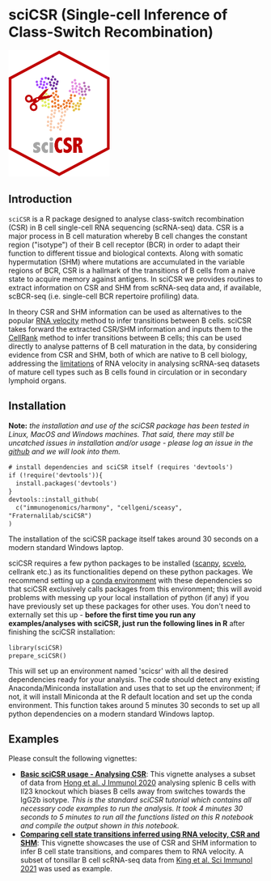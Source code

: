# sciCSR (Single-cell Inference of Class-Switch Recombination)

<img src="man/figures/sciCSR_logo.png" alt="logo" width="200" height="250">

## Introduction

`sciCSR` is a R package designed to analyse class-switch recombination (CSR) in B cell single-cell RNA sequencing (scRNA-seq) data. CSR is a major process in B cell maturation whereby B cell changes the constant region ("isotype") of their B cell receptor (BCR) in order to adapt their function to different tissue and biological contexts. Along with somatic hypermutation (SHM) where mutations are accumulated in the variable regions of BCR, CSR is a hallmark of the transitions of B cells from a naive state to acquire memory against antigens. In sciCSR we provides routines to extract information on CSR and SHM from scRNA-seq data and, if available, scBCR-seq (i.e. single-cell BCR repertoire profiling) data.

In theory CSR and SHM information can be used as alternatives to the popular [RNA velocity](https://doi.org/10.1371/journal.pcbi.1010492) method to infer transitions between B cells. sciCSR takes forward the extracted CSR/SHM information and inputs them to the [CellRank](https://cellrank.readthedocs.io/en/stable/) method to infer transitions between B cells; this can be used directly to analyse patterns of B cell maturation in the data, by considering evidence from CSR and SHM, both of which are native to B cell biology, addressing the [limitations](https://doi.org/10.15252/msb.202110282) of RNA velocity in analysing scRNA-seq datasets of mature cell types such as B cells found in circulation or in secondary lymphoid organs.

## Installation

**Note:** *the installation and use of the sciCSR package has been tested in Linux, MacOS and Windows machines. That said, there may still be uncatched issues in installation and/or usage - please log an issue in the [github](https://github.com/Fraternalilab/sciCSR/) and we will look into them.*

```
# install dependencies and sciCSR itself (requires 'devtools')
if (!require('devtools')){
  install.packages('devtools')
}
devtools::install_github(
  c("immunogenomics/harmony", "cellgeni/sceasy", "Fraternalilab/sciCSR")
)
```

The installation of the sciCSR package itself takes around 30 seconds on a modern standard Windows laptop.

sciCSR requires a few python packages to be installed ([scanpy](https://scanpy.readthedocs.io/), [scvelo](https://scvelo.readthedocs.io/en/stable/), cellrank etc.) as its functionalities depend on these python packages. We recommend setting up a [conda environment](https://docs.conda.io/projects/conda/en/latest/user-guide/concepts/environments.html) with these dependencies so that sciCSR exclusively calls packages from this environment; this will avoid problems with messing up your local installation of python (if any) if you have previously set up these packages for other uses. You don't need to externally set this up - **before the first time you run any examples/analyses with sciCSR, just run the following lines in R** after finishing the sciCSR installation:

```{r}
library(sciCSR)
prepare_sciCSR()
```

This will set up an environment named 'scicsr' with all the desired dependencies ready for your analysis. The code should detect any existing Anaconda/Miniconda installation and uses that to set up the environment; if not, it will install Miniconda at the R default location and set up the conda environment. This function takes around 5 minutes 30 seconds to set up all python dependencies on a modern standard Windows laptop.


## Examples

Please consult the following vignettes:

* [**Basic sciCSR usage - Analysing CSR**](articles/csr.html): This vignette analyses a subset of data from [Hong et al. J Immunol 2020](https://doi.org/10.4049/jimmunol.2000280) analysing splenic B cells with Il23 knockout which biases B cells away from switches towards the IgG2b isotype. *This is the standard sciCSR tutorial which contains all necessary code examples to run the analysis. It took 4 minutes 30 seconds to 5 minutes to run all the functions listed on this R notebook and compile the output shown in this notebook.*
* [**Comparing cell state transitions inferred using RNA velocity, CSR and SHM**](articles/comparison.html): This vignette showcases the use of CSR and SHM information to infer B cell state transitions, and compares them to RNA velocity. A subset of tonsillar B cell scRNA-seq data from [King et al. Sci Immunol 2021](https://doi.org/10.1126/sciimmunol.abe6291) was used as example.
